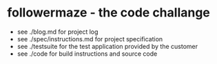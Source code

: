 followermaze - the code challange
===============================================================================
- see ./blog.md for project log
- see ./spec/instructions.md for project specification
- see ./testsuite for the test application provided by the customer
- see ./code for build instructions and source code

